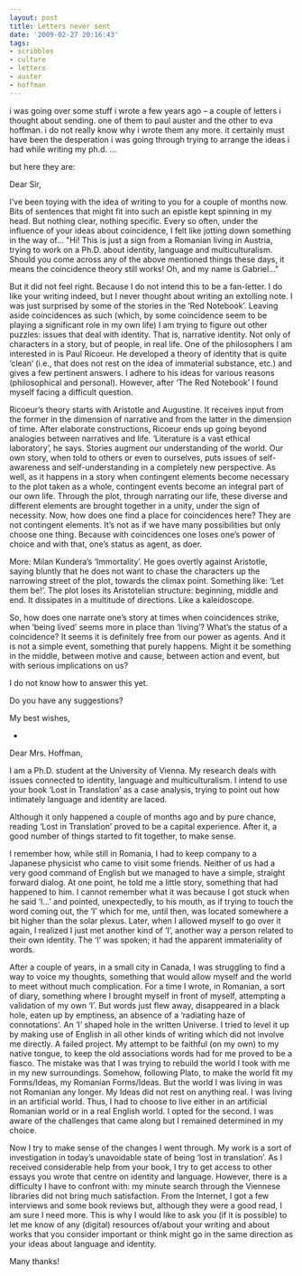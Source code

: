```yaml
---
layout: post
title: Letters never sent
date: '2009-02-27 20:16:43'
tags:
- scribbles
- culture
- letters
- auster
- hoffman
---
```



i was going over some stuff i wrote a few years ago – a couple of letters i thought about sending. one of them to paul auster and the other to eva hoffman. i do not really know why i wrote them any more. it certainly must have been the desperation i was going through trying to arrange the ideas i had while writing my ph.d. ...

but here they are:

Dear Sir,

I’ve been toying with the idea of writing to you for a couple of months now. Bits of sentences that might fit into such an epistle kept spinning in my head. But nothing clear, nothing specific. Every so often, under the influence of your ideas about coincidence, I felt like jotting down something in the way of… "Hi! This is just a sign from a Romanian living in Austria, trying to work on a Ph.D. about identity, language and multiculturalism. Should you come across any of the above mentioned things these days, it means the coincidence theory still works! Oh, and my name is Gabriel…"

But it did not feel right. Because I do not intend this to be a fan-letter. I do like your writing indeed, but I never thought about writing an extolling note. I was just surprised by some of the stories in the ‘Red Notebook’. Leaving aside coincidences as such (which, by some coincidence seem to be playing a significant role in my own life) I am trying to figure out other puzzles: issues that deal with identity. That is, narrative identity. Not only of characters in a story, but of people, in real life. One of the philosophers I am interested in is Paul Ricoeur. He developed a theory of identity that is quite ‘clean’ (i.e., that does not rest on the idea of immaterial substance, etc.) and gives a few pertinent answers. I adhere to his ideas for various reasons (philosophical and personal). However, after ‘The Red Notebook’ I found myself facing a difficult question.

Ricoeur’s theory starts with Aristotle and Augustine. It receives input from the former in the dimension of narrative and from the latter in the dimension of time. After elaborate constructions, Ricoeur ends up going beyond analogies between narratives and life. ‘Literature is a vast ethical laboratory’, he says. Stories augment our understanding of the world. Our own story, when told to others or even to ourselves, puts issues of self-awareness and self-understanding in a completely new perspective. As well, as it happens in a story when contingent elements become necessary to the plot taken as a whole, contingent events become an integral part of our own life. Through the plot, through narrating our life, these diverse and different elements are brought together in a unity, under the sign of necessity. Now, how does one find a place for coincidences here? They are not contingent elements. It’s not as if we have many possibilities but only choose one thing. Because with coincidences one loses one’s power of choice and with that, one’s status as agent, as doer.

More: Milan Kundera’s ‘Immortality’. He goes overtly against Aristotle, saying bluntly that he does not want to chase the characters up the narrowing street of the plot, towards the climax point. Something like: ‘Let them be!’. The plot loses its Aristotelian structure: beginning, middle and end. It dissipates in a multitude of directions. Like a kaleidoscope.

So, how does one narrate one’s story at times when coincidences strike, when ‘being lived’ seems more in place than ‘living’? What’s the status of a coincidence? It seems it is definitely free from our power as agents. And it is not a simple event, something that purely happens. Might it be something in the middle, between motive and cause, between action and event, but with serious implications on us?

I do not know how to answer this yet.

Do you have any suggestions?

My best wishes,

*

Dear Mrs. Hoffman,

I am a Ph.D. student at the University of Vienna. My research deals with issues connected to identity, language and multiculturalism. I intend to use your book ‘Lost in Translation’ as a case analysis, trying to point out how intimately language and identity are laced.

Although it only happened a couple of months ago and by pure chance, reading ‘Lost in Translation’ proved to be a capital experience. After it, a good number of things started to fit together, to make sense.

I remember how, while still in Romania, I had to keep company to a Japanese physicist who came to visit some friends. Neither of us had a very good command of English but we managed to have a simple, straight forward dialog. At one point, he told me a little story, something that had happened to him. I cannot remember what it was because I got stuck when he said ‘I…’ and pointed, unexpectedly, to his mouth, as if trying to touch the word coming out, the ‘I’ which for me, until then, was located somewhere a bit higher than the solar plexus. Later, when I allowed myself to go over it again, I realized I just met another kind of ‘I’, another way a person related to their own identity. The ‘I’ was spoken; it had the apparent immateriality of words.

After a couple of years, in a small city in Canada, I was struggling to find a way to voice my thoughts, something that would allow myself and the world to meet without much complication. For a time I wrote, in Romanian, a sort of diary, something where I brought myself in front of myself, attempting a validation of my own ‘I’. But words just flew away, disappeared in a black hole, eaten up by emptiness, an absence of a ‘radiating haze of connotations’. An ‘I’ shaped hole in the written Universe. I tried to level it up by making use of English in all other kinds of writing which did not involve me directly. A failed project. My attempt to be faithful (on my own) to my native tongue, to keep the old associations words had for me proved to be a fiasco. The mistake was that I was trying to rebuild the world I took with me in my new surroundings. Somehow, following Plato, to make the world fit my Forms/Ideas, my Romanian Forms/Ideas. But the world I was living in was not Romanian any longer. My Ideas did not rest on anything real. I was living in an artificial world. Thus, I had to choose to live either in an artificial Romanian world or in a real English world. I opted for the second. I was aware of the challenges that came along but I remained determined in my choice.

Now I try to make sense of the changes I went through. My work is a sort of investigation in today’s unavoidable state of being ‘lost in translation’. As I received considerable help from your book, I try to get access to other essays you wrote that centre on identity and language. However, there is a difficulty I have to confront with: my minute search through the Viennese libraries did not bring much satisfaction. From the Internet, I got a few interviews and some book reviews but, although they were a good read, I am sure I need more. This is why I would like to ask you (if it is possible) to let me know of any (digital) resources of/about your writing and about works that you consider important or think might go in the same direction as your ideas about language and identity.

Many thanks!


